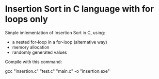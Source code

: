 # Insertion Sort in C language with for loops only

Simple imlementation of Insertion Sort in C, using:

- a nested for-loop in a for-loop (alternative way)
- memory allocation
- randomly generated values

Compile with this command:

gcc "insertion.c" "test.c" "main.c" -o "insertion.exe"
